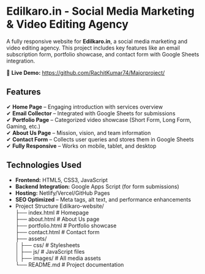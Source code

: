 # **Edilkaro.in - Social Media Marketing & Video Editing Agency**  

A fully responsive website for **Edilkaro.in**, a social media marketing and video editing agency. This project includes key features like an email subscription form, portfolio showcase, and contact form with Google Sheets integration.  

🔗 **Live Demo:** https://github.com/RachitKumar74/Majorproject/ 

## **Features**  
✔ **Home Page** – Engaging introduction with services overview  
✔ **Email Collector** – Integrated with Google Sheets for submissions  
✔ **Portfolio Page** – Categorized video showcase (Short Form, Long Form, Gaming, etc.)  
✔ **About Us Page** – Mission, vision, and team information  
✔ **Contact Form** – Collects user queries and stores them in Google Sheets  
✔ **Fully Responsive** – Works on mobile, tablet, and desktop  

## **Technologies Used**  
- **Frontend:** HTML5, CSS3, JavaScript  
- **Backend Integration:** Google Apps Script (for form submissions)  
- **Hosting:** Netlify/Vercel/GitHub Pages  
- **SEO Optimized** – Meta tags, alt text, and performance enhancements
-  Project Structure 
Edilkaro-website/  
├── index.html          # Homepage  
├── about.html          # About Us page  
├── portfolio.html      # Portfolio showcase  
├── contact.html        # Contact form  
├── assets/  
│   ├── css/           # Stylesheets  
│   ├── js/            # JavaScript files  
│   ├── images/        # All media assets  
└── README.md           # Project documentation  
